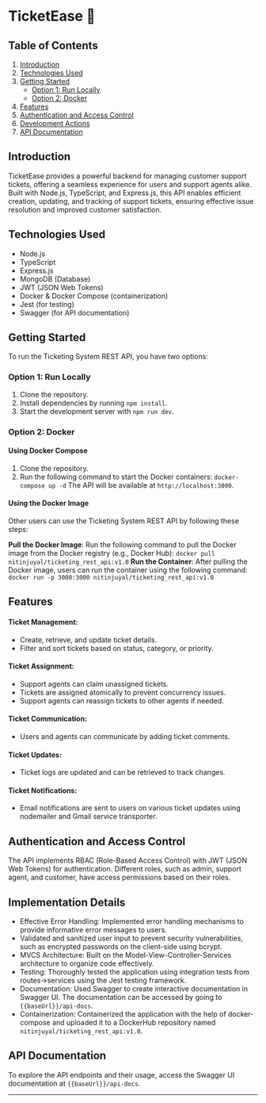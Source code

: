 # TicketEase 🚀

## Table of Contents
1. [Introduction](#introduction)
2. [Technologies Used](#technologies-used)
3. [Getting Started](#getting-started)
    - [Option 1: Run Locally](#option-1-run-locally)
    - [Option 2: Docker](#option-2-docker)
4. [Features](#features)
5. [Authentication and Access Control](#authentication-and-access-control)
6. [Development Actions](#development-actions)
7. [API Documentation](#api-documentation)

## Introduction 
TicketEase provides a powerful backend for managing customer support tickets, offering a seamless experience for users and support agents alike. Built with Node.js, TypeScript, and Express.js, this API enables efficient creation, updating, and tracking of support tickets, ensuring effective issue resolution and improved customer satisfaction.

## Technologies Used
- Node.js
- TypeScript
- Express.js
- MongoDB (Database)
- JWT (JSON Web Tokens)
- Docker & Docker Compose (containerization)
- Jest (for testing)
- Swagger (for API documentation)

## Getting Started
To run the Ticketing System REST API, you have two options:

### Option 1: Run Locally
1. Clone the repository.
2. Install dependencies by running `npm install`.
3. Start the development server with `npm run dev`.

### Option 2: Docker
#### Using Docker Compose
1. Clone the repository.
2. Run the following command to start the Docker containers:
   `docker-compose up -d`
   The API will be available at `http://localhost:3000`.
   
#### Using the Docker Image
  Other users can use the Ticketing System REST API by following these steps:

  **Pull the Docker Image**: Run the following command to pull the Docker image from the Docker registry (e.g., Docker Hub):
  `docker pull nitinjuyal/ticketing_rest_api:v1.0`
  **Run the Container**: After pulling the Docker image, users can run the container using the following command:
  `docker run -p 3000:3000 nitinjuyal/ticketing_rest_api:v1.0`

## Features

#### Ticket Management:
- Create, retrieve, and update ticket details.
- Filter and sort tickets based on status, category, or priority.

#### Ticket Assignment:
- Support agents can claim unassigned tickets.
- Tickets are assigned atomically to prevent concurrency issues.
- Support agents can reassign tickets to other agents if needed.

#### Ticket Communication:
- Users and agents can communicate by adding ticket comments.

#### Ticket Updates:
- Ticket logs are updated and can be retrieved to track changes.

#### Ticket Notifications:
- Email notifications are sent to users on various ticket updates using nodemailer and Gmail service transporter.

## Authentication and Access Control
The API implements RBAC (Role-Based Access Control) with JWT (JSON Web Tokens) for authentication. 
Different roles, such as admin, support agent, and customer, have access permissions based on their roles.

## Implementation Details
- Effective Error Handling: Implemented error handling mechanisms to provide informative error messages to users.
- Validated and sanitized user input to prevent security vulnerabilities, such as encrypted passwords on the client-side using bcrypt.
- MVCS Architecture: Built on the Model-View-Controller-Services architecture to organize code effectively.
- Testing: Thoroughly tested the application using integration tests from routes->services using the Jest testing framework.
- Documentation: Used Swagger to create interactive documentation in Swagger UI. The documentation can be accessed by going to `{{baseUrl}}/api-docs`.
- Containerization: Containerized the application with the help of docker-compose and uploaded it to a DockerHub repository named `nitinjuyal/ticketing_rest_api:v1.0`.

## API Documentation
To explore the API endpoints and their usage, access the Swagger UI documentation at `{{baseUrl}}/api-docs`.

---

